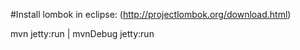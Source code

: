 #Install lombok in eclipse: (http://projectlombok.org/download.html)

mvn jetty:run | mvnDebug jetty:run